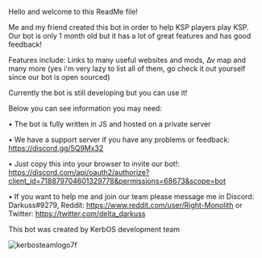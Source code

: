 Hello and welcome to this ReadMe file!

Me and my friend created this bot in order to help KSP players play KSP. Our bot is only 1 month old but it has a lot of great features and has good feedback!

Features include: Links to many useful websites and mods, ∆v map and many more (yes i'm very lazy to list all of them, go check it out yourself since our bot is open sourced)

Currently the bot is still developing but you can use it!

Below you can see information you may need:

• The bot is fully written in JS and hosted on a private server

• We have a support server if you have any problems or feedback: https://discord.gg/5Q9Mx32

• Just copy this into your browser to invite our bot!: https://discord.com/api/oauth2/authorize?client_id=718879704601329778&permissions=68673&scope=bot

• If you want to help me and join our team please message me in Discord: Darkuss#9279, Reddit: https://www.reddit.com/user/Right-Monolith or Twitter: https://twitter.com/delta_darkuss

This bot was created by KerbOS development team

![kerbosteamlogo7f](https://user-images.githubusercontent.com/64544951/96718292-77cc9480-13b0-11eb-973a-f098ca054655.png)

